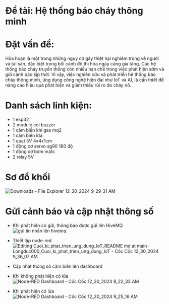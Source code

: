 # Đề tài: Hệ thống báo cháy thông minh
# Đặt vấn đề: 
Hỏa hoạn là một trong những nguy cơ gây thiệt hại nghiêm trọng về người và tài sản, đặc biệt trong bối cảnh đô thị hóa ngày càng gia tăng. Các hệ thống báo cháy truyền thống còn nhiều hạn chế trong việc phát hiện sớm và gửi cảnh báo kịp thời. Vì vậy, việc nghiên cứu và phát triển hệ thống báo cháy thông minh, ứng dụng công nghệ hiện đại như IoT và AI, là cần thiết để nâng cao hiệu quả phát hiện và giảm thiểu rủi ro do cháy nổ.
# Danh sách linh kiện:
+ 1 esp32
+ 2 module còi buzzer
+ 1 cảm biến khí gas mq2
+ 1 cảm biến lửa
+ 1 quạt 5V 4x4x1cm
+ 1 động cơ servo sg90 180 độ
+ 1 động cơ bơm nước
+ 2 relay 5V
# Sơ đồ khối
![Downloads - File Explorer 12_30_2024 9_29_31 AM](https://github.com/user-attachments/assets/27b91537-25ef-497a-8748-8464e40b3865)
# Gửi cảnh báo và cập nhật thông số
- Khi phát hiện có gửi, thông báo được gửi lên HiveMQ
![gửi tin nhắn lên hivemq](https://github.com/user-attachments/assets/64567edb-0d9f-4926-9693-376cb61f7b3e)

- Thiết lập node-red
![Editing Cuoi_ki_phat_trien_ung_dung_IoT_README md at main · Longduc000_Cuoi_ki_phat_trien_ung_dung_IoT - Cốc Cốc 12_30_2024 9_36_07 AM](https://github.com/user-attachments/assets/cbbd5570-e251-4ef3-87bf-432e18456220)

- Cập nhật thông số cảm biến lên dashboard
+ Khi không phát hiện có lửa
![Node-RED Dashboard - Cốc Cốc 12_30_2024 9_22_33 AM](https://github.com/user-attachments/assets/68fbd429-9969-4985-b40e-656b018b6c7e)

+ Khi phát hiện có lửa
![Node-RED Dashboard - Cốc Cốc 12_30_2024 9_25_16 AM](https://github.com/user-attachments/assets/fa37b216-8b69-44e9-a6f1-069967345ccb)
